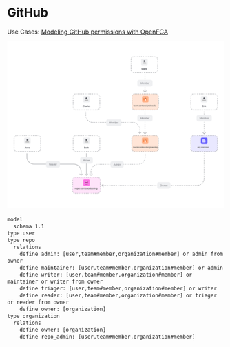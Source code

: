 # GitHub

Use Cases: [Modeling GitHub permissions with OpenFGA](https://openfga.dev/docs/modeling/advanced/github)

![github](images/github.svg)

```dsl
model
  schema 1.1
type user
type repo
  relations
    define admin: [user,team#member,organization#member] or admin from owner
    define maintainer: [user,team#member,organization#member] or admin
    define writer: [user,team#member,organization#member] or maintainer or writer from owner
    define triager: [user,team#member,organization#member] or writer
    define reader: [user,team#member,organization#member] or triager or reader from owner
    define owner: [organization]
type organization
  relations
    define owner: [organization]
    define repo_admin: [user,team#member,organization#member]
```
